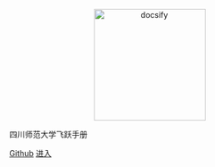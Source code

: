 
<!-- 图片 -->
<p align="center">
  <a href="https://sustech-application.com/">
    <img alt="docsify" src="src/_media/SUSTech_University_Logo.png" height="200">
  </a>
</p>



<middle>四川师范大学飞跃手册</middle>



[Github](https://github.com/SICNU-Application/wiki-SICNU)
[进入](#四川师范大学飞跃手册)